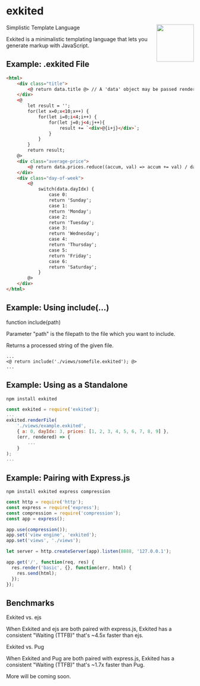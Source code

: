 # exkited

<img width="100px" height="100px" align="right" src="https://i.imgur.com/t6pgoeD.gif"></img>

Simplistic Template Language

Exkited is a minimalistic templating language that lets you generate markup with JavaScript.

## Example: .exkited File

```html
<html>
    <div class="title">
        <@ return data.title @> // A 'data' object may be passed rendering.
    </div>
    <@
        let result = '';
        for(let x=0;x<10;x++) {
            for(let i=0;i<4;i++) {
                for(let j=0;j<4;j++){
                    result += `<div>@{i+j}</div>`;
                }
            }
        }
        return result;
    @>
    <div class="average-price">
        <@ return data.prices.reduce((accum, val) => accum += val) / data.prices.length; @>
    </div>
    <div class="day-of-week">
        <@
            switch(data.dayIdx) {
                case 0:
                return 'Sunday';
                case 1:
                return 'Monday';
                case 2:
                return 'Tuesday';
                case 3:
                return 'Wednesday';
                case 4:
                return 'Thursday';
                case 5:
                return 'Friday';
                case 6:
                return 'Saturday';
            }
        @>
    </div>
</html>
```

## Example: Using include(...)

function include(path)

Parameter "path" is the filepath to the file which you want to include.

Returns a processed string of the given file.

```
...
<@ return include('./views/somefile.exkited'); @>
...
```

## Example: Using as a Standalone

```
npm install exkited
```

```js
const exkited = require('exkited');
...
exkited.renderFile(
    './views/example.exkited',
    { a: 0, dayIdx: 3, prices: [1, 2, 3, 4, 5, 6, 7, 8, 9] },
    (err, rendered) => {
        ...
    }
);
...
```

## Example: Pairing with Express.js

```
npm install exkited express compression
```

```js
const http = require('http');
const express = require('express');
const compression = require('compression');
const app = express();

app.use(compression());
app.set('view engine', 'exkited');
app.set('views', './views');

let server = http.createServer(app).listen(8888, '127.0.0.1');

app.get('/', function(req, res) {
  res.render('basic', {}, function(err, html) {
    res.send(html);
  });
});
```

## Benchmarks

Exkited vs. ejs

When Exkited and ejs are both paired with express.js, Exkited has a consistent "Waiting (TTFB)" that's ~4.5x faster than ejs.

Exkited vs. Pug

When Exkited and Pug are both paired with express.js, Exkited has a consistent "Waiting (TTFB)" that's ~1.7x faster than Pug.

More will be coming soon.
